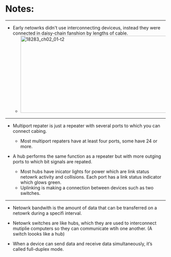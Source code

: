 # Notes:
-----
- Early netowrks didn't use interconnecting deviceus, instead they were connected in daisy-chain fanshion by lengths of cable.
    - <img width="595" height="242" alt="18283_ch02_01-t2" src="https://github.com/user-attachments/assets/91e53527-4a32-495b-a331-3845aa47f126" />
-----
- Multiport repater is just a repeater with several ports to which you can connect cabing.
  - Most multiport repaters have at least four ports, some have 24 or more.

- A hub performs the same function as a repeater but with more outging ports to which bit signals are repated.
    - Most hubs have inicator lights for power which are link status netowrk activity and collisions. Each port has a link status indicator which glows green.
    - Uplinking is making a connection between devices such as two switches.
----
- Netowrk bandwith is the amount of data that can be transferred on a netowrk during a specifi interval.

 - Netowrk switches are like hubs, which they are used to interconnect mutiplie computers so they can communicate wtih one another.
    (A switch loooks like a hub)

- When a device can send data and receive data simultaneously, it’s called full-duplex mode.

